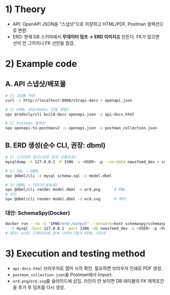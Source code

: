 # 1) Theory

* API: OpenAPI JSON을 “스냅샷”으로 저장하고 HTML/PDF, Postman 컬렉션으로 변환.
* ERD: 현재 DB 스키마에서 **무데이터 덤프 → ERD 이미지**를 만든다. FK가 없으면 선이 안 그어지니 FK 선언을 점검.

# 2) Example code

## A. API 스냅샷/배포물

```bash
# 1) JSON 저장
curl -s http://localhost:8080/v3/api-docs > openapi.json

# 2) HTML 생성(ReDoc 단일 파일)
npx @redocly/cli build-docs openapi.json -o api-docs.html

# 3) Postman 컬렉션
npx openapi-to-postmanv2 -s openapi.json -o postman_collection.json
```

## B. ERD 생성(순수 CLI, 권장: dbml)

```bash
# 1) 스키마만 덤프(비번 입력 프롬프트)
mysqldump -h 127.0.0.1 -P 3306 -u <USER> -p --no-data newsfeed_dev > schema.sql

# 2) SQL → DBML
npx @dbml/cli -d mysql schema.sql -o model.dbml

# 3) DBML → 이미지(발표용)
npx @dbml/cli render model.dbml -o erd.png      # PNG
# 또는
npx @dbml/cli render model.dbml -o erd.svg      # 벡터
```

### 대안: SchemaSpy(Docker)

```bash
docker run --rm -v "$PWD/erd:/output" --network=host schemaspy/schemaspy:latest \
  -t mysql -host 127.0.0.1 -port 3306 -db newsfeed_dev -u <USER> -p <PASS> -o /output
# 결과: erd/ 디렉터리에 관계 다이어그램과 HTML 리포트
```

# 3) Execution and testing method

* `api-docs.html` 브라우저로 열어 시각 확인. 필요하면 브라우저 인쇄로 PDF 생성.
* `postman_collection.json`을 Postman에서 Import.
* `erd.png`/`erd.svg`를 슬라이드에 삽입. 라인이 안 보이면 DB 테이블의 FK 제약조건을 추가 후 덤프를 다시 생성.
